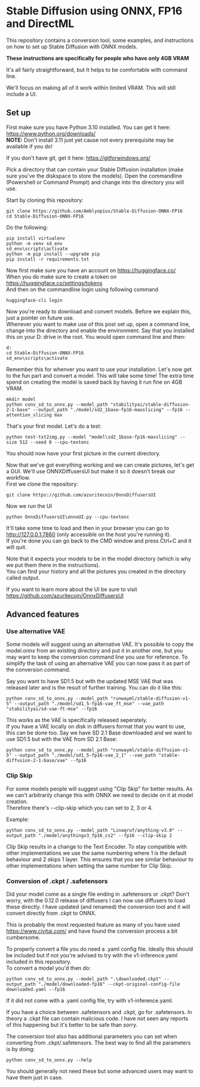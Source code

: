 # Stable Diffusion using ONNX, FP16 and DirectML

This repository contains a conversion tool, some examples, and instructions on how to set up Stable Diffusion with ONNX models.

**These instructions are specifically for people who have only 4GB VRAM**

It's all fairly straightforward, but It helps to be comfortable with command line.

We'll focus on making all of it work within limited VRAM. This will still include a UI.

## Set up

First make sure you have Python 3.10 installed. You can get it here: https://www.python.org/downloads/  
**NOTE:** Don't install 3.11 just yet cause not every prerequisite may be available if you do!

If you don't have git, get it here: https://gitforwindows.org/

Pick a directory that can contain your Stable Diffusion installation (make sure you've the diskspace to store the models).
Open the commandline (Powershell or Command Prompt) and change into the directory you will use.

Start by cloning this repository:
```
git clone https://github.com/Amblyopius/Stable-Diffusion-ONNX-FP16
cd Stable-Diffusion-ONNX-FP16
```

Do the following:
```
pip install virtualenv
python -m venv sd_env
sd_env\scripts\activate
python -m pip install --upgrade pip
pip install -r requirements.txt
```

Now first make sure you have an account on https://huggingface.co/  
When you do make sure to create a token on https://huggingface.co/settings/tokens  
And then on the commandline login using following command
```
huggingface-cli login
```

Now you're ready to download and convert models. Before we explain this, just a pointer on future use.  
Whenever you want to make use of this post set up, open a command line, change into the directory and enable the environment.
Say that you installed this on your D: drive in the root. You would open command line and then:
```
d:
cd Stable-Diffusion-ONNX-FP16
sd_env\scripts\activate
```

Remember this for whenver you want to use your installation. Let's now get to the fun part and convert a model. This will take some time!
The extra time spend on creating the model is saved back by having it run fine on 4GB VRAM.
```
mkdir model
python conv_sd_to_onnx.py --model_path "stabilityai/stable-diffusion-2-1-base" --output_path "./model/sd2_1base-fp16-maxslicing" --fp16 --attention_slicing max
```

That's your first model. Let's do a test:

```
python test-txt2img.py --model "model\sd2_1base-fp16-maxslicing" --size 512 --seed 0 --cpu-textenc
```

You should now have your first picture in the current directory.

Now that we've got everything working and we can create pictures, let's get a GUI. We'll use ONNXDiffusersUI but make it so it doesn't break our workflow.  
First we clone the repository:
```
git clone https://github.com/azuritecoin/OnnxDiffusersUI
```
Now we run the UI
```
python OnnxDiffusersUI\onnxUI.py --cpu-textenc
```
It'll take some time to load and then in your browser you can go to http://127.0.0.1:7860 (only accessible on the host you're running it).  
If you're done you can go back to the CMD window and press Ctrl+C and it will quit.

Note that it expects your models to be in the model directory (which is why we put them there in the instructions).  
You can find your history and all the pictures you created in the directory called output.

If you want to learn more about the UI be sure to visit https://github.com/azuritecoin/OnnxDiffusersUI

## Advanced features
### Use alternative VAE
Some models will suggest using an alternative VAE.
It's possible to copy the model.onnx from an existing directory and put it in another one, but you may want to keep the conversion command line you use for reference.
To simplify the task of using an alternative VAE you can now pass it as part of the conversion command.

Say you want to have SD1.5 but with the updated MSE VAE that was released later and is the result of further training. You can do it like this:
```
python conv_sd_to_onnx.py --model_path "runwayml/stable-diffusion-v1-5" --output_path "./model/sd1_5-fp16-vae_ft_mse" --vae_path "stabilityai/sd-vae-ft-mse" --fp16
```
This works as the VAE is specifically released seperately.  
If you have a VAE locally on disk in diffusers format that you want to use, this can be done too. Say we have SD 2.1 Base downloaded and we want to use SD1.5 but with the VAE from SD 2.1 Base:
```
python conv_sd_to_onnx.py --model_path "runwayml/stable-diffusion-v1-5" --output_path "./model/sd1_5-fp16-vae_2_1" --vae_path "stable-diffusion-2-1-base/vae" --fp16
```

### Clip Skip
For some models people will suggest using "Clip Skip" for better results. As we can't arbitrarily change this with ONNX we need to decide on it at model creation.  
Therefore there's --clip-skip which you can set to 2, 3 or 4.  

Example:
```
python conv_sd_to_onnx.py --model_path "Linaqruf/anything-v3.0" --output_path "./model/anythingv3_fp16_cs2" --fp16 --clip-skip 2
```

Clip Skip results in a change to the Text Encoder. To stay compatible with other implementations we use the same numbering where 1 is the default behaviour and 2 skips 1 layer.
This ensures that you see similar behaviour to other implementations when setting the same number for Clip Skip.

### Conversion of .ckpt / .safetensors
Did your model come as a single file ending in .safetensors or .ckpt? Don't worry, with the 0.12.0 release of diffusers I can now use diffusers to load these directly. I have updated (and renamed) the conversion tool and it 
will convert directly from .ckpt to ONNX.

This is probably the most requested feature as many of you have used https://www.civitai.com/ and have found the conversion process a bit cumbersome.

To properly convert a file you do need a .yaml config file. Ideally this should be included but if not you're advised to try with the v1-inference.yaml included in this repository.  
To convert a model you'd then do:
```
python conv_sd_to_onnx.py --model_path ".\downloaded.ckpt" --output_path "./model/downloaded-fp16" --ckpt-original-config-file downloaded.yaml --fp16
```
If it did not come with a .yaml config file, try with v1-inference.yaml.

If you have a choice between .safetensors and .ckpt, go for .safetensors. In theory a .ckpt file can contain malicious code. I have not seen any reports of this happening but it's better to be safe than sorry.

The conversion tool also has additional parameters you can set when converting from .ckpt/.safetensors. The best way to find all the parameters is by doing:
```
python conv_sd_to_onnx.py --help
```
You should generally not need these but some advanced users may want to have them just in case.
